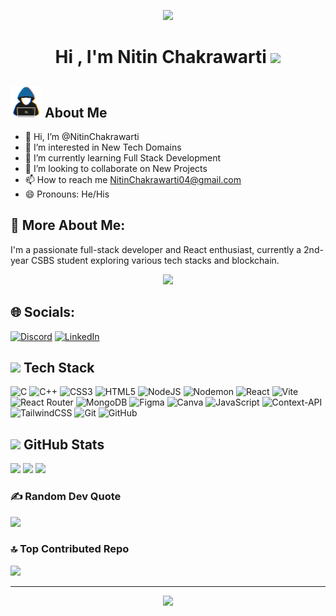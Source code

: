 <p align="center">
  <img src="https://github.com/thompsonemerson/thompsonemerson/raw/master/cover-thompson.png" height="200"/>
</p> 

<h1 align="center"><b>Hi , I'm Nitin Chakrawarti </b><img src="https://media.giphy.com/media/hvRJCLFzcasrR4ia7z/giphy.gif" width="35"></h1>

<!-- About Me -->
## <img src="https://github.com/0xAbdulKhalid/0xAbdulKhalid/raw/main/assets/mdImages/about_me.gif" width="50px"> **About Me**
- 👋 Hi, I’m @NitinChakrawarti
- 👀 I’m interested in New Tech Domains
- 🌱 I’m currently learning Full Stack Development
- 💞️ I’m looking to collaborate on New Projects
- 📫 How to reach me NitinChakrawarti04@gmail.com 
- 😄 Pronouns: He/His

## 💫 More About Me:
I'm a passionate full-stack developer and React enthusiast, currently a 2nd-year CSBS student exploring various tech stacks and blockchain.

<p align="center">
  <a href="https://github.com/DenverCoder1/readme-typing-svg"><img src="https://readme-typing-svg.herokuapp.com?font=Time+New+Roman&color=cyan&size=25&center=true&vCenter=true&width=600&height=100&lines=I'm+a+React+Developer;Aspiring+Full+Stack+Developer;Always+learning+new+things"></a>
</p>

<!-- Social Links -->
## 🌐 Socials:
[![Discord](https://img.shields.io/badge/Discord-%237289DA.svg?logo=discord&logoColor=white)](https://discord.gg/cubrish_) 
[![LinkedIn](https://img.shields.io/badge/LinkedIn-%230077B5.svg?logo=linkedin&logoColor=white)](https://linkedin.com/in/NitinChakrawarti) 

<!-- Tech Stack -->
## <img src="https://media2.giphy.com/media/QssGEmpkyEOhBCb7e1/giphy.gif?cid=ecf05e47a0n3gi1bfqntqmob8g9aid1oyj2wr3ds3mg700bl&rid=giphy.gif" width="25"><b> Tech Stack</b>
![C](https://img.shields.io/badge/c-%2300599C.svg?style=for-the-badge&logo=c&logoColor=white) ![C++](https://img.shields.io/badge/c++-%2300599C.svg?style=for-the-badge&logo=c%2B%2B&logoColor=white) ![CSS3](https://img.shields.io/badge/css3-%231572B6.svg?style=for-the-badge&logo=css3&logoColor=white) ![HTML5](https://img.shields.io/badge/html5-%23E34F26.svg?style=for-the-badge&logo=html5&logoColor=white) ![NodeJS](https://img.shields.io/badge/node.js-6DA55F?style=for-the-badge&logo=node.js&logoColor=white) ![Nodemon](https://img.shields.io/badge/NODEMON-%23323330.svg?style=for-the-badge&logo=nodemon&logoColor=%BBDEAD) ![React](https://img.shields.io/badge/react-%2320232a.svg?style=for-the-badge&logo=react&logoColor=%2361DAFB) ![Vite](https://img.shields.io/badge/vite-%23646CFF.svg?style=for-the-badge&logo=vite&logoColor=white) ![React Router](https://img.shields.io/badge/React_Router-CA4245?style=for-the-badge&logo=react-router&logoColor=white) ![MongoDB](https://img.shields.io/badge/MongoDB-%234ea94b.svg?style=for-the-badge&logo=mongodb&logoColor=white) ![Figma](https://img.shields.io/badge/figma-%23F24E1E.svg?style=for-the-badge&logo=figma&logoColor=white) ![Canva](https://img.shields.io/badge/Canva-%2300C4CC.svg?style=for-the-badge&logo=Canva&logoColor=white) ![JavaScript](https://img.shields.io/badge/javascript-%23323330.svg?style=for-the-badge&logo=javascript&logoColor=%23F7DF1E) ![Context-API](https://img.shields.io/badge/Context--Api-000000?style=for-the-badge&logo=react) ![TailwindCSS](https://img.shields.io/badge/tailwindcss-%2338B2AC.svg?style=for-the-badge&logo=tailwind-css&logoColor=white) ![Git](https://img.shields.io/badge/git-%23F05033.svg?style=for-the-badge&logo=git&logoColor=white) ![GitHub](https://img.shields.io/badge/github-%23121011.svg?style=for-the-badge&logo=github&logoColor=white)

<!-- GitHub Stats -->
## <img src="https://media.giphy.com/media/iY8CRBdQXODJSCERIr/giphy.gif" width="35"><b> GitHub Stats </b>

![](https://github-readme-stats.vercel.app/api?username=nitinchakrawarti&theme=cobalt&hide_border=true&include_all_commits=true&count_private=true)
![](https://github-readme-streak-stats.herokuapp.com/?user=nitinchakrawarti&theme=cobalt&hide_border=true)
![](https://github-readme-stats.vercel.app/api/top-langs/?username=nitinchakrawarti&theme=cobalt&hide_border=true&include_all_commits=true&count_private=true&layout=compact)

<!-- Dev Quote -->
### ✍️ Random Dev Quote
![](https://quotes-github-readme.vercel.app/api?type=horizontal&theme=radical)

<!-- Top Contributed Repo -->
### 🔝 Top Contributed Repo
![](https://github-contributor-stats.vercel.app/api?username=nitinchakrawarti&limit=5&theme=dark&combine_all_yearly_contributions=true)

---

<p align="center">
  <a href="https://visitcount.itsvg.in">
    <img src="https://visitcount.itsvg.in/api?id=nitinchakrawarti&icon=1&color=0">
  </a>
</p>
